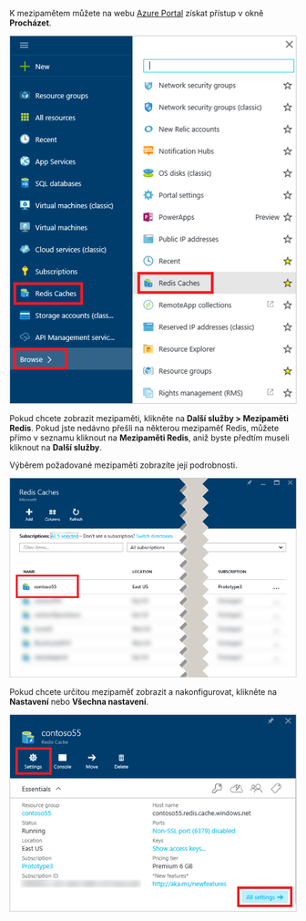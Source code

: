 K mezipamětem můžete na webu [Azure Portal](https://portal.azure.com) získat přístup v okně **Procházet**.

![Okno procházení Azure Redis Cache](media/redis-cache-browse/redis-cache-browse.png)

Pokud chcete zobrazit mezipaměti, klikněte na **Další služby > Mezipaměti Redis**. Pokud jste nedávno přešli na některou mezipaměť Redis, můžete přímo v seznamu kliknout na **Mezipaměti Redis**, aniž byste předtím museli kliknout na **Další služby**.

Výběrem požadované mezipaměti zobrazíte její podrobnosti.

![Seznam mezipamětí Azure Redis v okně Procházet](media/redis-cache-browse/redis-caches.png)

Pokud chcete určitou mezipaměť zobrazit a nakonfigurovat, klikněte na **Nastavení** nebo **Všechna nastavení**.

![Všechna nastavení mezipaměti Redis](media/redis-cache-browse/redis-cache-blade.png)

<!--HONumber=Sep16_HO3-->


